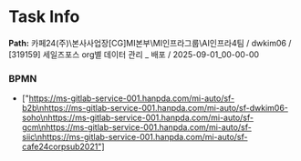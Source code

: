 # Task Info

**Path:** 카페24(주)\본사사업장\[CG]MI본부\MI인프라그룹\AI인프라4팀 / dwkim06 / [319159] 세일즈포스 org별 데이터 관리 _ 배포 / 2025-09-01_00-00-00

### BPMN
- ["https://ms-gitlab-service-001.hanpda.com/mi-auto/sf-b2b\nhttps://ms-gitlab-service-001.hanpda.com/mi-auto/sf-dwkim06-soho\nhttps://ms-gitlab-service-001.hanpda.com/mi-auto/sf-gcm\nhttps://ms-gitlab-service-001.hanpda.com/mi-auto/sf-siic\nhttps://ms-gitlab-service-001.hanpda.com/mi-auto/sf-cafe24corpsub2021"]

